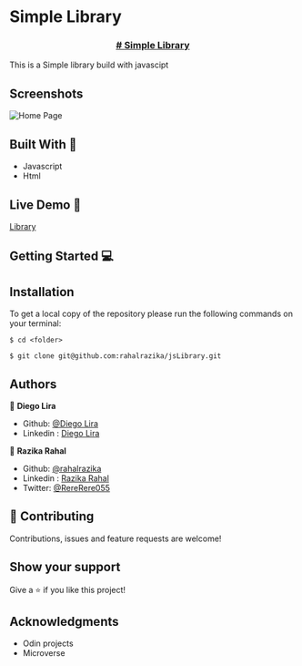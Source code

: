 # Simple Library
<p align="center">
  <a href="https://github.com/rahalrazika/postzy">
      <h3 align="center"># Simple Library</h3>

  </a>

  </p>
This is a Simple library  build with javascipt 

## Screenshots
![Home Page]()




## Built With 🔨
- Javascript
- Html


## Live Demo 🚀
[Library](https://rahalrazika.github.io/jsLibrary/index.html)

## Getting Started 💻

## Installation

To get a local copy of the repository please run the following commands on your terminal:

```
$ cd <folder>
```

```
$ git clone git@github.com:rahalrazika/jsLibrary.git
```


## Authors
👤 **Diego Lira**

- Github: [@Diego Lira](https://github.com/lirad)
- Linkedin : [Diego Lira](https://www.linkedin.com/in/diegoalira/)

👤 **Razika Rahal**

- Github: [@rahalrazika](https://github.com/rahalrazika)
- Linkedin : [Razika Rahal](https://www.linkedin.com/in/razika-rahal-85539bbb/)
- Twitter: [@RereRere055](https://twitter.com/RereRere055)


## 🤝 Contributing

Contributions, issues and feature requests are welcome!

## Show your support

Give a ⭐️ if you like this project!

## Acknowledgments

-  Odin projects
-  Microverse